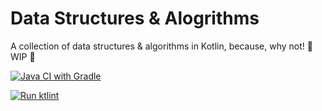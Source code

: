 # Data Structures & Alogrithms

A collection of data structures &amp; algorithms in Kotlin, because, why not! 🚧 WIP 🚧

[![Java CI with Gradle](https://github.com/RahulSDeshpande/ds-algo-kotlin/actions/workflows/gradle.yml/badge.svg)](https://github.com/RahulSDeshpande/ds-algo-kotlin/actions/workflows/gradle.yml)

[![Run ktlint](https://github.com/RahulSDeshpande/ds-algo-kotlin/actions/workflows/ktlint.yml/badge.svg)](https://github.com/RahulSDeshpande/ds-algo-kotlin/actions/workflows/ktlint.yml)
